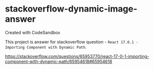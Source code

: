 # stackoverflow-dynamic-image-answer
Created with CodeSandbox

This project is answer for stackoverflow question - `React 17.0.1 - Importing Component with Dynamic Path`. 

https://stackoverflow.com/questions/65953770/react-17-0-1-importing-component-with-dynamic-path/65954618#65954618
